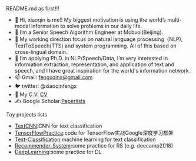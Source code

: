 README.md as first!!!

- 👋 Hi, xiaoqin is me!! My biggest motivation is using the world’s multi-modal information to solve problems in our daily life.
- 🌱 I’m  a Senior Speech Algorithm Engineer at Mobvoi(Beijing).
- 👀 My working direction focus on natural language processing（NLP), TextToSpeech(TTS) and system programming. All of this based on cross-lingual domain. 
- 💞️ I’m applying Ph.D. in NLP/Speech/Data, I’m very interested in information extraction, representation, and application of text and speech, and I have great inspiration for the world's information network.
- 📫 Gmail: fengxqinx@gmail.com
- 🐦 twitter: @xiaoqinfengx
- 💬 My C.V. [CV](https://xqfeng-josie.github.io/resume/xiaoqin_cv.pdf)
- ✍️ Google Scholar:[Paperlists](https://scholar.google.com/citations?hl=zh-CN&user=-rW26N0AAAAJ)

Toy projects lists

- [TextCNN](https://github.com/XqFeng-Josie/TextCNN):CNN for text classification
- [TensorFlowPractice](https://github.com/XqFeng-Josie/Tensorflow):code for TensorFlow实战Google深度学习框架
- [Text-Classification](https://github.com/XqFeng-Josie/Text-Classification):machine learning for text classification
- [Recommender-System](https://github.com/XqFeng-Josie/Recommender-System-RS):some practice for RS (e.g. deecamp2018)
- [DeepLearning](https://github.com/XqFeng-Josie/Deep_learning):some practice for DL







